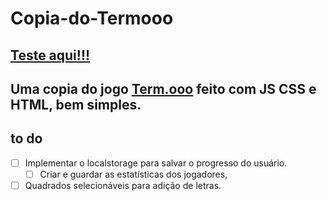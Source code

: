 # Copia-do-Termooo
 [Teste aqui!!!](julio-cesar-pc.github.io/copia-do-termooo/)
---
Uma copia do jogo [Term.ooo](https://term.ooo/) feito com JS CSS e HTML, bem simples.
---
## to do
- [ ] Implementar o localstorage para salvar o progresso do usuário.
  - [ ] Criar e guardar as estatísticas dos jogadores,
- [ ] Quadrados selecionáveis para adição de letras.
